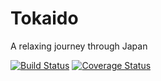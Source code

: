 # Tokaido

A relaxing journey through Japan

[![Build Status](https://travis-ci.org/mdeabreu/tokaido.svg?branch=master)](https://travis-ci.org/mdeabreu/tokaido)
[![Coverage Status](https://coveralls.io/repos/github/mdeabreu/tokaido/badge.svg?branch=master)](https://coveralls.io/github/mdeabreu/tokaido?branch=master)
